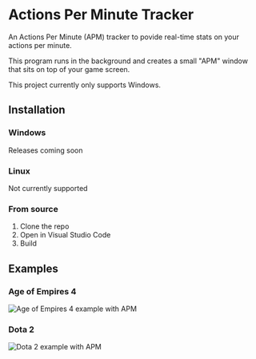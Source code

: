 # Actions Per Minute Tracker

An Actions Per Minute (APM) tracker to povide real-time stats on your actions per minute.

This program runs in the background and creates a small "APM" window that sits on top of your game screen.

This project currently only supports Windows.

## Installation

### Windows

Releases coming soon

### Linux

Not currently supported

### From source

1. Clone the repo
2. Open in Visual Studio Code
3. Build

## Examples

### Age of Empires 4
![Age of Empires 4 example with APM](./aoe4_example_apm.png)

### Dota 2
![Dota 2 example with APM](./dota_example_apm.png)
